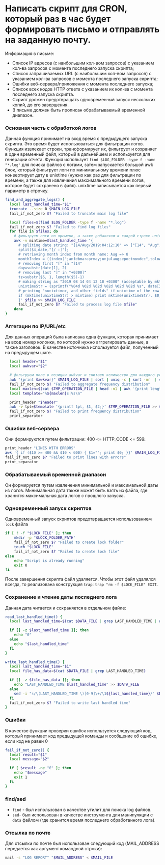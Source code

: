 # Написать скрипт для CRON, который раз в час будет формировать письмо и отправлять на заданную почту.

Информация в письме:
* Список IP адресов (с наибольшим кол-вом запросов) с указанием кол-ва запросов c момента последнего запуска скрипта;
* Список запрашиваемых URL (с наибольшим кол-вом запросов) с указанием кол-ва запросов c момента последнего запуска скрипта;
* Ошибки веб-сервера/приложения c момента последнего запуска;
* Список всех кодов HTTP ответа с указанием их кол-ва с момента последнего запуска скрипта.
* Скрипт должен предотвращать одновременный запуск нескольких копий, до его завершения.
* В письме должен быть прописан обрабатываемый временной диапазон.

### Основная часть с обработкой логов

Данная функция принимает на вход время с предыдущего запуска скрипта. Это время будет использоваться для фильтрации логов.
Функция извлекает строки, трансформирует их, фильтрует и сохраняет в один временный файл, который в дальнейшем и используется для генерации отчета.
Функция использует `find $LOG_FOLDER -type f -name "*.log"` для поиска файлов с логами, затем запускается большой awk блок, который фильтрует логи по минимальному времени плюс конвертирует дату в unixtime (нужно как раз для фильтрации по времени, а также для извлечения максимального времени логов, которое будет сохранено в файл). unixtime записывается как первый параметр в строчку.

```bash
find_and_aggregate_logs() {
  local last_handled_time="$1"
  truncate --size 0 $MAIN_LOG_FILE
  fail_if_not_zero $? "Failed to truncate main log file"

  local files=$(find $LOG_FOLDER -type f -name "*.log")
  fail_if_not_zero $? "Failed to find log files"
  for file in $files; do
    # фильтруем логи по времени, а также добавляем к каждой строке unixtime
    awk -v mintime=$last_handled_time '{
      # spliting date string: "[14/Aug/2019:04:12:10" => ["[14", "Aug", "2019", "04", "12", "10"]
      split($4,date,"[/ :]");
      # retrieving month index from month name: Aug => 8
      monthIndex = ((index("janfebmaraprmayjunjulaugsepoctnovdec",tolower(date[2]))-1)/3 + 1);
      # removing first "[" in "[14"
      day=substr(date[1], 2)
      # removing last "]" in "+0300]"
      tz=substr($5, 1, length($5)-1)
      # making string as "2019 08 14 04 12 10 +0300" (acceptable by mktime)
      unixtimeStr = (sprintf("%04d %02d %02d %02d %02d %02d %s", date[3], monthIndex, day, date[4], date[5], date[6], tz))
      # printing "<unixtime>, and other fields" if unixtime of the row is greater than "mintime"
      if (mktime(unixtimeStr) > mintime) print mktime(unixtimeStr), $0;
      }' $file >> $MAIN_LOG_FILE
      fail_if_not_zero $? "Failed to process log file $file"
    done
}
```

### Аггегации по IP/URL/etc
Для данных операций была написана одна функция, которая принимает на вход номер колонки, по которой нужно аггрегировать данные, а также заголовок. В качестве источника используется файл, полученный на предыдущем шаге.

```bash
  local header="$1"
  local awkvar="$2"

  # фильтруем поле в позиции awkvar и считаем количество для каждого уникального значения
  awk "{print $awkvar}" $MAIN_LOG_FILE | sort | uniq -c | sort -nr  | sed 's/^ *//' > $TMP_OPERATION_FILE
  fail_if_not_zero $? "Failed to aggregate frequency distribution"
  local maxlen=$(cat $TMP_OPERATION_FILE | head -n1 | awk '{print length($1)}')
  local template="%${maxlen}s|%s\n"

  print_header "$header"
  awk -v tpl=$template '{printf tpl, $1, $2;}' $TMP_OPERATION_FILE >> $MAIL_FILE
  fail_if_not_zero $? "Failed to print frequency distribution"
  print_separator
```

### Ошибки веб-сервера
Они формируются путем фильтрации: 400 <= HTTP_CODE <= 599.

```bash
print_header "LINES WITH ERRORS"
awk '{ if ($10 >= 400 && $10 < 600) { $1=""; print $0; }}' $MAIN_LOG_FILE | sed 's/^ *//' >> $MAIL_FILE
fail_if_not_zero $? "Failed to print lines with errors"
print_separator 
```

### Обрабатываемый временной диапазон
Он формируется путем извлечения минимальной и максимальной даты из логов. Минимальная дата также может быть взять из файла, где хранится максимальная дата логов с прошлого запуска.


### Одновременный запуск скриптов
Одновременный запуск скриптов предотвращается использованием `lock` файла
```bash
if [ ! -f "$LOCK_FILE" ]; then
    mkdir -p "$LOCK_FOLDER_PATH"
    fail_if_not_zero $? "Failed to create lock folder"
    touch "$LOCK_FILE"
    fail_if_not_zero $? "Failed to create lock file"
else
    echo "Script is already running"
    exit 0
fi
```

После завершения скрипта файл удаляется. Чтобы этот файл удалялся всегда, то реализована конструкция `trap`: `trap "rm -f $LOCK_FILE" EXIT`.

### Сохранение и чтение даты последнего лога
Данная дата читается и сохраняется в отдельном файле:
```bash 
read_last_handled_time() {
  local last_handled_time=$(cat $DATA_FILE | grep LAST_HANDLED_TIME | awk '{print $2}')

  if [[ -z $last_handled_time ]]; then
    echo "0"
  else
    echo "$last_handled_time"
  fi
}

write_last_handled_time() {
  local last_handled_time="$1"
  local file_has_data=$(cat $DATA_FILE | grep LAST_HANDLED_TIME)

  if [[ -z $file_has_data ]]; then
    echo "LAST_HANDLED_TIME $last_handled_time" >> $DATA_FILE
  else
    sed -i "s/\(LAST_HANDLED_TIME \)[0-9]\+/\1${last_handled_time}/" $DATA_FILE
  fi
  fail_if_not_zero $? "Failed to write last handled time"
}

```

### Ошибки
В качестве функции проверки ошибок используется следующий код, который принимает код предыдущей команды и сообщение об ошибке, если код не равен 0
```bash
fail_if_not_zero() {
  local result="$1"
  local message="$2"

  if [ $result -ne "0" ]; then
    echo "$message"
    exit 1
  fi
}
```

### find/sed
* `find` - был использован в качестве утилит для поиска log файлов. 
* `sed`- был использован в качестве инструмента для манипуляции с `data` файлом (где хранится время последнего обработанного лога).

### Отсылка по почте
Для отсылки по почте был использован следующий код (MAIL_ADDRESS передается как аргумент командной строки):

```bash
mail -s "LOG REPORT" "$MAIL_ADDRESS" < $MAIL_FILE
```
